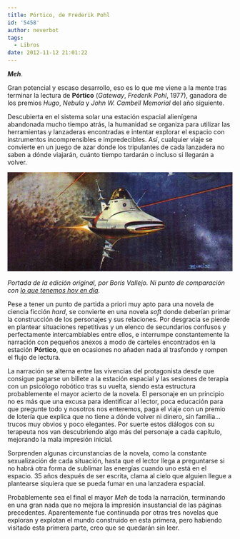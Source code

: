 ```yaml
---
title: Pórtico, de Frederik Pohl
id: '5458'
author: neverbot
tags:
  - Libros
date: 2012-11-12 21:01:22
---
```


**_Meh_**.

Gran potencial y escaso desarrollo, eso es lo que me viene a la mente tras terminar la lectura de **Pórtico** (_Gateway_, _Frederik Pohl_, 1977), ganadora de los premios _Hugo_, _Nebula_ y _John W. Cambell Memorial_ del año siguiente.

Descubierta en el sistema solar una estación espacial alienígena abandonada mucho tiempo atrás, la humanidad se organiza para utilizar las herramientas y lanzaderas encontradas e intentar explorar el espacio con instrumentos incomprensibles e impredecibles. Así, cualquier viaje se convierte en un juego de azar donde los tripulantes de cada lanzadera no saben a dónde viajarán, cuánto tiempo tardarán o incluso si llegarán a volver.

[![](./portico-de-frederik-pohl/Frederik_Pohl_1976_Gateway_Boris_Vallejo.jpg "Portada de la edición original, por Boris Vallejo")](./Frederik_Pohl_1976_Gateway_Boris_Vallejo.jpg)

_Portada de la edición original, por Boris Vallejo. Ni punto de comparación con [lo que tenemos hoy en día](http://localhost:8000/instagram/instagram-leido-portico-de-frederik-pohl/)._

Pese a tener un punto de partida a priori muy apto para una novela de ciencia ficción _hard_, se convierte en una novela _soft_ donde deberían primar la construcción de los personajes y sus relaciones. Por desgracia se pierde en plantear situaciones repetitivas y un elenco de secundarios confusos y perfectamente intercambiables entre ellos, e interrumpe constantemente la narración con pequeños anexos a modo de carteles encontrados en la estación **Pórtico**, que en ocasiones no añaden nada al trasfondo y rompen el flujo de lectura.

La narración se alterna entre las vivencias del protagonista desde que consigue pagarse un billete a la estación espacial y las sesiones de terapia con un psicólogo robótico tras su vuelta, siendo esta estructura probablemente el mayor acierto de la novela. El personaje en un principio no es más que una excusa para identificar al lector, poca educación para que pregunte todo y nosotros nos enteremos, paga el viaje con un premio de lotería que explica que no tiene a dónde volver ni dinero, sin familia... trucos muy obvios y poco elegantes. Por suerte estos diálogos con su terapeuta nos van descubriendo algo más del personaje a cada capítulo, mejorando la mala impresión inicial.

Sorprenden algunas circunstancias de la novela, como la constante sexualización de cada situación, hasta que el lector llega a preguntarse si no habrá otra forma de sublimar las energías cuando uno está en el espacio. 35 años después de ser escrita, clama al cielo que alguien llegue a plantearse siquiera que se pueda fumar en una lanzadera espacial.

Probablemente sea el final el mayor _Meh_ de toda la narración, terminando en una gran nada que no mejora la impresión insustancial de las páginas precedentes. Aparentemente fue continuada por otras tres novelas que exploran y explotan el mundo construido en esta primera, pero habiendo visitado esta primera parte, creo que se quedarán sin leer.